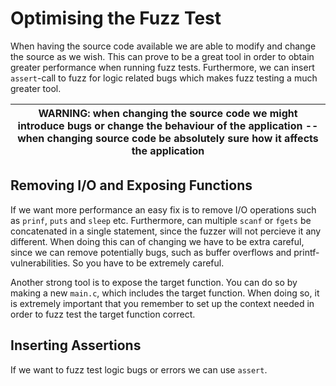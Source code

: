 # Optimising the Fuzz Test
When having the source code available we are able to modify and change the source as we wish. This can prove to be a great tool in order to obtain greater performance when running fuzz tests. Furthermore, we can insert `assert`-call to fuzz for logic related bugs which makes fuzz testing a much greater tool. 

| WARNING: when changing the source code we might introduce bugs or change the behaviour of the application -- when changing source code be absolutely sure how it affects the application
|------------|

## Removing I/O and Exposing Functions
If we want more performance an easy fix is to remove I/O operations such as `prinf`, `puts` and `sleep` etc. Furthermore, can multiple `scanf` or `fgets` be concatenated in a single statement, since the fuzzer will not percieve it any different. When doing this can of changing we have to be extra careful, since we can remove potentially bugs, such as buffer overflows and printf-vulnerabilities. So you have to be extremely careful. 

Another strong tool is to expose the target function. You can do so by making a new `main.c`, which includes the target function. When doing so, it is extremely important that you remember to set up the context needed in order to fuzz test the target function correct. 

## Inserting Assertions
If we want to fuzz test logic bugs or errors we can use `assert`. 